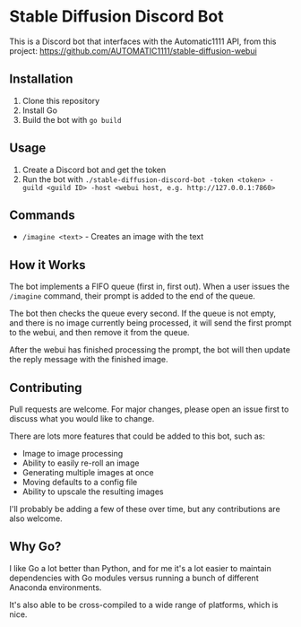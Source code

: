 # Stable Diffusion Discord Bot

This is a Discord bot that interfaces with the Automatic1111 API, from this project: https://github.com/AUTOMATIC1111/stable-diffusion-webui 

## Installation

1. Clone this repository
2. Install Go
3. Build the bot with `go build`

## Usage

1. Create a Discord bot and get the token
2. Run the bot with `./stable-diffusion-discord-bot -token <token> -guild <guild ID> -host <webui host, e.g. http://127.0.0.1:7860>`

## Commands

- `/imagine <text>` - Creates an image with the text

## How it Works

The bot implements a FIFO queue (first in, first out). When a user issues the `/imagine` command, their prompt is added to the end of the queue.

The bot then checks the queue every second. If the queue is not empty, and there is no image currently being processed, it will send the first prompt to the webui, and then remove it from the queue.

After the webui has finished processing the prompt, the bot will then update the reply message with the finished image.

## Contributing

Pull requests are welcome. For major changes, please open an issue first to discuss what you would like to change.

There are lots more features that could be added to this bot, such as:

- Image to image processing
- Ability to easily re-roll an image
- Generating multiple images at once
- Moving defaults to a config file
- Ability to upscale the resulting images

I'll probably be adding a few of these over time, but any contributions are also welcome.

## Why Go?

I like Go a lot better than Python, and for me it's a lot easier to maintain dependencies with Go modules versus running a bunch of different Anaconda environments.

It's also able to be cross-compiled to a wide range of platforms, which is nice.